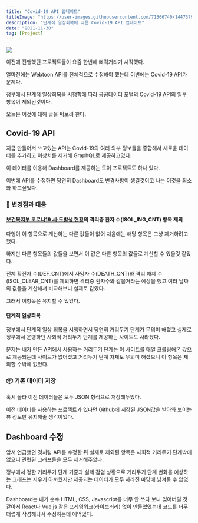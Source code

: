 ```yaml
---
title: "Covid-19 API 업데이트"
titleImage: "https://user-images.githubusercontent.com/71566740/144737959-6f46ade7-6020-490e-94c9-a6462e6c1c1e.png"
description: "단계적 일상회복에 따른 Covid-19 API 업데이트"
date: "2021-11-30"
tag: [Project]
---
```


<img src="https://user-images.githubusercontent.com/71566740/144737959-6f46ade7-6020-490e-94c9-a6462e6c1c1e.png" class="img large"/>

이전에 진행했던 프로젝트들이 요즘 한번에 삐걱거리기 시작했다.

얼마전에는 Webtoon API를 전체적으로 수정해야 했는데 이번에는 Covid-19 API가 문제다.

정부에서 단계적 일상회복을 시행함에 따라 공공데이터 포털의 Covid-19 API의 일부 항목이 제외된것이다.

오늘은 이것에 대해 글을 써보려 한다.

## Covid-19 API

지금 만들어서 쓰고있는 API는 Covid-19의 여러 외부 정보들을 종합해서 새로운 데이터를 추가하고 이상치를 제거해 GraphQL로 제공하고있다.

이 데이터를 이용해 Dashboard를 제공하는 토이 프로젝트도 하나 있다.

이번에 API를 수정하면 당연히 Dashboard도 변경사항이 생길것이고 나는 이것을 최소화 하고싶었다.

### 🚧 변경점과 대응

#### [보건복지부 코로나19 시·도발생 현황](https://www.data.go.kr/iim/api/selectAPIAcountView.do)의 격리중 환자 수(ISOL_ING_CNT) 항목 제외

다행이 이 항목으로 계산하는 다른 값들이 없어 처음에는 해당 항목은 그냥 제거하려고 했다.

하지만 다른 항목들의 값들을 보면서 이 값은 다른 항목의 값들로 계산할 수 있을것 같았다.

전체 확진자 수(DEF_CNT)에서 사망자 수(DEATH_CNT)와 격리 해제 수(ISOL_CLEAR_CNT)를 제외하면 격리중 환자수와 같을거라는 예상을 했고 여러 날짜의 값들을 계산해서 비교해보니 실제로 같았다.

그래서 이항목은 유지할 수 있었다.

#### 단계적 일상회복

정부에서 단계적 일상 회복을 시행하면서 당연히 거리두기 단계가 무의미 해졌고 실제로 정부에서 운영하던 사회적 거리두기 단계를 제공하는 사이트도 사라졌다.

문제는 내가 만든 API에서 사용하는 거리두기 단계는 이 사이트를 매일 크롤링해온 값으로 제공되는데 사이트가 없어졌고 거리두기 단계 자체도 무의미 해졌으니 이 항목은 제외할 수밖에 없었다.

### 📦 기존 데이터 저장

혹시 몰라 이전 데이터들은 모두 JSON 형식으로 저장해두었다.

이전 데이터를 사용하는 프로젝트가 있다면 Github에 저장된 JSON값을 받아와 보이는 뷰 정도만 유지해줄 생각이었다.

## Dashboard 수정

앞서 언급했던 것처럼 API를 수정한 뒤 실제로 제외된 항목은 사회적 거리두기 단계밖에 없으니 관련된 그래프들을 모두 제거해주었다.

정부에서 정한 거리두기 단계 기준과 실제 감염 상황으로 거리두기 단계 변화를 예상하는 그래프는 지우기 아까웠지만 제공되는 데이터가 모두 사라진 마당에 남겨둘 수 없었다.

Dashboard는 내가 순수 HTML, CSS, Javascript를 너무 안 쓰다 보니 잊어버릴 것 같아서 React나 Vue.js 같은 프레임워크(라이브러리) 없이 만들었었는데 코드를 너무 더럽게 작성해놔서 수정하는데 애먹었다.
